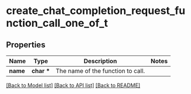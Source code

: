 # create_chat_completion_request_function_call_one_of_t

## Properties
Name | Type | Description | Notes
------------ | ------------- | ------------- | -------------
**name** | **char \*** | The name of the function to call. | 

[[Back to Model list]](../README.md#documentation-for-models) [[Back to API list]](../README.md#documentation-for-api-endpoints) [[Back to README]](../README.md)


